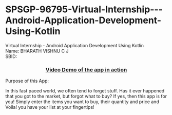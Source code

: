 # SPSGP-96795-Virtual-Internship---Android-Application-Development-Using-Kotlin
Virtual Internship - Android Application Development Using Kotlin
<br>
Name: BHARATH VISHNU C J <br>
SBID:	

<a href=" "><h3 align="center">Video Demo of the app in action</h4></a>

Purpose of this App:

In this fast paced world, we often tend to forget stuff. Has it ever happened that you got to the market, but forgot what to buy? If yes, then this app is for you!
Simply enter the items you want to buy, their quantity and price and Voila! you have your list at your fingertips!

